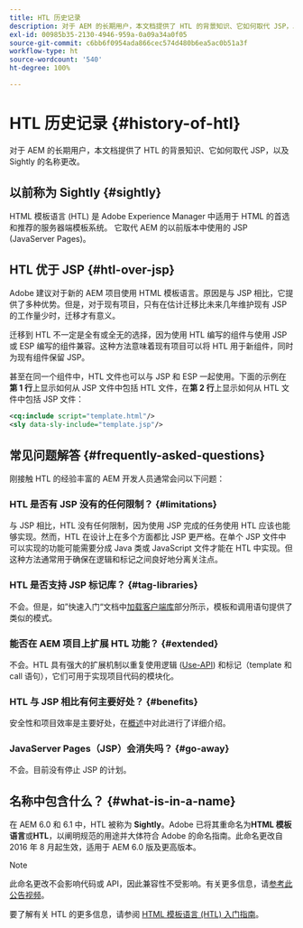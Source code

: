 ```yaml
---
title: HTL 历史记录
description: 对于 AEM 的长期用户，本文档提供了 HTL 的背景知识、它如何取代 JSP，以及 Sightly 的名称更改。
exl-id: 00985b35-2130-4946-959a-0a09a34a0f05
source-git-commit: c6bb6f0954ada866cec574d480b6ea5ac0b51a3f
workflow-type: ht
source-wordcount: '540'
ht-degree: 100%

---
```



# HTL 历史记录 {#history-of-htl}

对于 AEM 的长期用户，本文档提供了 HTL 的背景知识、它如何取代 JSP，以及 Sightly 的名称更改。

## 以前称为 Sightly {#sightly}

HTML 模板语言 (HTL) 是 Adobe Experience Manager 中适用于 HTML 的首选和推荐的服务器端模板系统。 它取代 AEM 的以前版本中使用的 JSP (JavaServer Pages)。

## HTL 优于 JSP {#htl-over-jsp}

Adobe 建议对于新的 AEM 项目使用 HTML 模板语言。原因是与 JSP 相比，它提供了多种优势。但是，对于现有项目，只有在估计迁移比未来几年维护现有 JSP 的工作量少时，迁移才有意义。

迁移到 HTL 不一定是全有或全无的选择，因为使用 HTL 编写的组件与使用 JSP 或 ESP 编写的组件兼容。这种方法意味着现有项目可以将 HTL 用于新组件，同时为现有组件保留 JSP。

甚至在同一个组件中，HTL 文件也可以与 JSP 和 ESP 一起使用。下面的示例在&#x200B;**第 1 行**&#x200B;上显示如何从 JSP 文件中包括 HTL 文件，在&#x200B;**第 2 行**&#x200B;上显示如何从 HTL 文件中包括 JSP 文件：

```xml
<cq:include script="template.html"/>
<sly data-sly-include="template.jsp"/>
```

## 常见问题解答 {#frequently-asked-questions}

刚接触 HTL 的经验丰富的 AEM 开发人员通常会问以下问题：

### HTL 是否有 JSP 没有的任何限制？ {#limitations}

与 JSP 相比，HTL 没有任何限制，因为使用 JSP 完成的任务使用 HTL 应该也能够实现。然而，HTL 在设计上在多个方面都比 JSP 更严格。在单个 JSP 文件中可以实现的功能可能需要分成 Java 类或 JavaScript 文件才能在 HTL 中实现。但这种方法通常用于确保在逻辑和标记之间良好地分离关注点。

### HTL 是否支持 JSP 标记库？ {#tag-libraries}

不会。但是，如”快速入门“文档中[加载客户端库](getting-started.md#loading-client-libraries)部分所示，模板和调用语句提供了类似的模式。

### 能否在 AEM 项目上扩展 HTL 功能？ {#extended}

不会。HTL 具有强大的扩展机制以重复使用逻辑 ([Use-API](#use-api-for-accessing-logic)) 和标记（template 和 call 语句），它们可用于实现项目代码的模块化。

### HTL 与 JSP 相比有何主要好处？ {#benefits}

安全性和项目效率是主要好处，在[概述](overview.md)中对此进行了详细介绍。

### JavaServer Pages（JSP）会消失吗？ {#go-away}

不会。目前没有停止 JSP 的计划。

## 名称中包含什么？ {#what-is-in-a-name}

在 AEM 6.0 和 6.1 中，HTL 被称为 **Sightly**。Adobe 已将其重命名为&#x200B;**HTML 模板语言**&#x200B;或&#x200B;**HTL**，以阐明规范的用途并大体符合 Adobe 的命名指南。此命名更改自 2016 年 8 月起生效，适用于 AEM 6.0 版及更高版本。

>[!NOTE]
>
>此命名更改不会影响代码或 API，因此兼容性不受影响。有关更多信息，请[参考此公告视频](https://helpx.adobe.com/cn/experience-manager/how-to/announce-htl.html)。

要了解有关 HTL 的更多信息，请参阅 [HTML 模板语言 (HTL) 入门指南](overview.md)。
